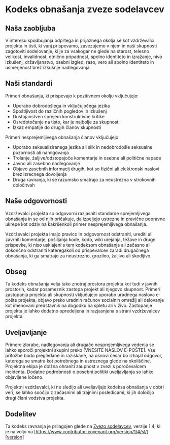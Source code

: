 # Kodeks obnašanja zveze sodelavcev

## Naša zaobljuba

V interesu spodbujanja odprtega in prijaznega okolja se kot
vzdrževalci projekta in tisti, ki vanj prispevamo, zavezujemo v njem in
naši skupnosti zagotoviti sodelovanje, ki je za vsakogar ne glede na starost, telesno
velikost, invalidnost, etnično pripadnost, spolno identiteto in izražanje, nivo izkušenj,
državljanstvo, osebni izgled, raso, vero ali spolno identiteto in usmerjenost brez izkušnje nadlegovanja.

## Naši standardi

Primeri obnašanja, ki prispevajo k pozitivnem okolju
vključujejo:

* Uporabo dobrodošlega in vključujočega jezika
* Spoštljivost do različnih pogledov in izkušenj
* Dostojanstven sprejem konstruktivne kritike
* Osredotočanje na tisto, kar je najbolje za skupnost
* Izkaz empatije do drugih članov skupnosti

Primeri nesprejemljivega obnašanja članov vključujejo:

* Uporabo seksualiziranega jezika ali slik in nedobrodošle seksualne pozornosti ali
namigovanja
* Trolanje, žaljive/odstopajoče komentarje in osebne ali politične napade
* Javno ali zasebno nadlegovanje
* Objavo zasebnih informacij drugih, kot so fizični ali elektronski
  naslovi brez izrecnega dovoljenja
* Druga ravnanja, ki se razumsko smatrajo za neustrezna v
  strokovnih določitvah

## Naše odgovornosti

Vzdrževalci projekta so odgovorni razjasniti standarde sprejemljivega
obnašanja in se od njih pričakuje, da izpeljejo ustrezne in pravične popravne ukrepe kot
odziv na kakršenkoli primer nesprejemljivega obnašanja.

Vzdrževalci projekta imajo pravico in odgovornost odstraniti, urediti ali
zavrniti komentarje, pošiljanja kode, kodo, wiki urejanja, težave in druge prispevke,
ki niso usklajeni s tem kodeksom obnašanja ali začasno ali dokončno odstraniti
kateregakoli od prispevalcev zaradi drugačnega obnašanja, ki ga smatrajo za neustrezno,
grozilno, žaljivo ali škodljivo.

## Obseg

Ta kodeks obnašanja velja tako znotraj prostora projekta kot tudi v javnih prostorih,
kadar posameznik zastopa projekt ali njegovo skupnost. Primeri
zastopanja projekta ali skupnosti vključujejo uporabo uradnega naslova e-pošte projekta,
objavo preko uradnih računov socialnih omrežij ali delovanje kot imenovani
predstavnik na dogodku na spletu ali v živo. Zastopanje projekta je lahko
dodatno opredeljena in razjasnjena s strani vzdrževalcev projekta.

## Uveljavljanje

Primere zlorabe, nadlegovanja ali drugače nesprejemljivega vedenja se lahko
sporoči projektni skupini preko [VNESITE NASLOV E-POŠTE]. Vse
pritožbe bodo pregledane in raziskane, na osnovi česar bo izhajal odgovor, katerega
se smatra kot potrebnega in ustreznega glede na okoliščine. Projektna ekipa je
dolžna ohraniti zaupnost v zvezi s poročevalcem incidenta.
Dodatne podrobnosti o posebni politiki uveljavljanja so lahko objavljene ločeno.

Projektni vzdrževalci, ki ne sledijo ali uveljavljajo kodeksa obnašanja v dobri
veri, se lahko soočijo z začasnimi ali trajnimi posledicami, ki jih določijo drugi
člani vodstva projekta.

## Dodelitev

Ta kodeks ravnanja je prilagojen glede na [Zvezo sodelavcev][homepage], verzije 1.4,
ki je na voljo na [https://www.contributor-covenant.org/version/1/4/sl/][version]

[homepage]: https://www.contributor-covenant.org
[version]: https://www.contributor-covenant.org/version/1/4/sl/

